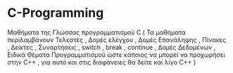 # C-Programming
 Μαθήματα της Γλώσσας προγραμματισμού C ( Τα μαθήματα περιλαμβάνουν Τελεστές , Δομές ελέγχου , Δομές Επανάληψης  , Πίνακες , Δείκτες ,  Συναρτήσεις , switch , break , continue , Δομές Δεδομένων , Ειδικά Θέματα Προγραμματισμού ώστε κάποιος να μπορεί να προχωρήσει στην C++ , για αυτό και στις διαφάνειες θα δείτε και λίγο C++ ) 

